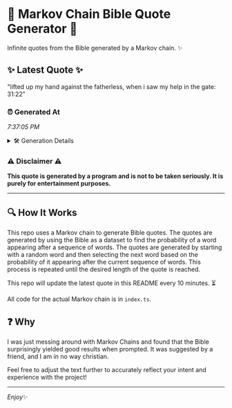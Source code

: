 # 📖 Markov Chain Bible Quote Generator 📖

Infinite quotes from the Bible generated by a Markov chain. ✨

## ✨ Latest Quote ✨
"lifted up my hand against the fatherless, when i saw my help in the gate: 31:22"

### ⏰ Generated At
*7:37:05 PM*

<details>
    <summary>🛠️ Generation Details</summary>
    <p>
        <strong>🌱 Seed:</strong> lifted<br>
        <strong>🔄 Iterations:</strong> 15<br>
        <strong>📜 Context History:</strong><br>[ lifted ]: up<br>[ lifted, up ]: my<br>[ lifted, up, my ]: hand<br>[ lifted, up, my, hand ]: against<br>[ lifted, up, my, hand, against ]: the<br>[ lifted, up, my, hand, against, the ]: fatherless,<br>[ up, my, hand, against, the, fatherless, ]: when<br>[ my, hand, against, the, fatherless,, when ]: i<br>[ hand, against, the, fatherless,, when, i ]: saw<br>[ against, the, fatherless,, when, i, saw ]: my<br>[ the, fatherless,, when, i, saw, my ]: help<br>[ fatherless,, when, i, saw, my, help ]: in<br>[ when, i, saw, my, help, in ]: the<br>[ i, saw, my, help, in, the ]: gate:<br>[ saw, my, help, in, the, gate: ]: 31:22<br>
    </p>
</details>

### ⚠️ Disclaimer ⚠️
**This quote is generated by a program and is not to be taken seriously. It is purely for entertainment purposes.**

---

## 🔍 How It Works

This repo uses a Markov chain to generate Bible quotes. The quotes are generated by using the Bible as a dataset to find the probability of a word appearing after a sequence of words. The quotes are generated by starting with a random word and then selecting the next word based on the probability of it appearing after the current sequence of words. This process is repeated until the desired length of the quote is reached.

This repo will update the latest quote in this README every 10 minutes. ⏳

All code for the actual Markov chain is in `index.ts`.

## ❓ Why

I was just messing around with Markov Chains and found that the Bible surprisingly yielded good results when prompted. 
It was suggested by a friend, and I am in no way christian.

Feel free to adjust the text further to accurately reflect your intent and experience with the project!

---

*Enjoy*✨
